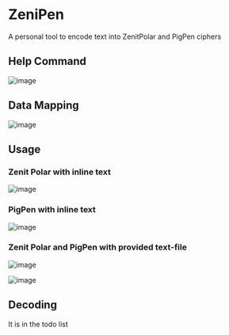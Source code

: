 # ZeniPen
A personal tool to encode text into ZenitPolar and PigPen ciphers

## Help Command
![image](https://github.com/user-attachments/assets/d80e6003-0ac0-49c3-810a-90adb8fc08c0)

## Data Mapping
![image](https://github.com/user-attachments/assets/bba7c41f-dfc8-4eaf-9069-e9cb118a27ae)

## Usage
### Zenit Polar with inline text
![image](https://github.com/user-attachments/assets/2cc4ff5a-7c98-44b4-b0ea-1d1034cc40b9)

### PigPen with inline text
![image](https://github.com/user-attachments/assets/306cc6e6-f725-41e2-b0f8-543aa4e303e0)

### Zenit Polar and PigPen with provided text-file
![image](https://github.com/user-attachments/assets/7cdb922d-2e55-4ebf-aefc-282733567a65)

![image](https://github.com/user-attachments/assets/3fbcdb3b-d783-459c-87c8-79643af972f8)


## Decoding
It is in the todo list





